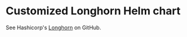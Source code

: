 # Customized Longhorn Helm chart

See Hashicorp's [Longhorn](https://github.com/longhorn/longhorn) on GitHub.
